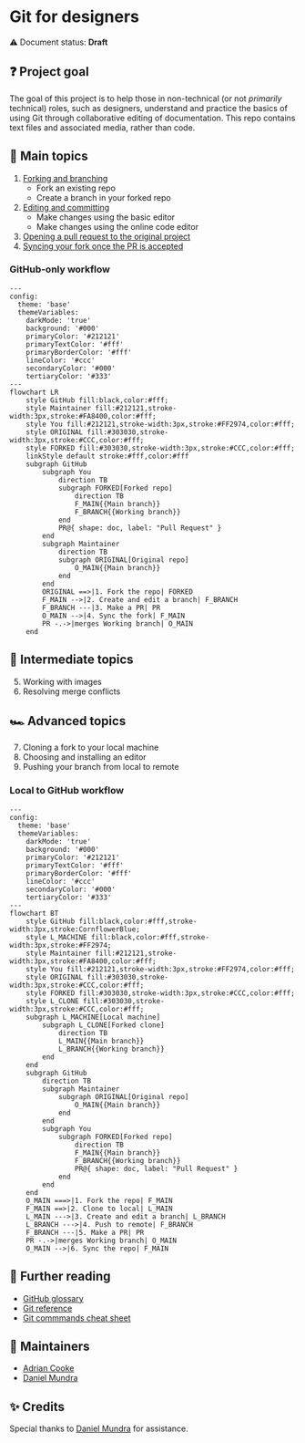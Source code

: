# Git for designers

⚠️ Document status: **Draft**

## ❓ Project goal

The goal of this project is to help those in non-technical (or not *primarily* technical) roles, such as designers, understand and practice the basics of using Git through collaborative editing of documentation. This repo contains text files and associated media, rather than code.

## 🚙 Main topics

1. [Forking and branching](docs/1-fork-and-branch.md)
	- Fork an existing repo
	- Create a branch in your forked repo
2. [Editing and committing](docs/2-edit-and-commit.md)
	- Make changes using the basic editor
	- Make changes using the online code editor
3. [Opening a pull request to the original project](docs/3-open-pull-request.md)
4. [Syncing your fork once the PR is accepted](4-sync-from-original.md)

### GitHub-only workflow

```mermaid
---
config:
  theme: 'base'
  themeVariables:
    darkMode: 'true'
    background: '#000'
    primaryColor: '#212121'
    primaryTextColor: '#fff'
    primaryBorderColor: '#fff'
    lineColor: '#ccc'
    secondaryColor: '#000'
    tertiaryColor: '#333'
---
flowchart LR
    style GitHub fill:black,color:#fff;
    style Maintainer fill:#212121,stroke-width:3px,stroke:#FA8400,color:#fff;
    style You fill:#212121,stroke-width:3px,stroke:#FF2974,color:#fff;
    style ORIGINAL fill:#303030,stroke-width:3px,stroke:#CCC,color:#fff;
    style FORKED fill:#303030,stroke-width:3px,stroke:#CCC,color:#fff;
    linkStyle default stroke:#fff,color:#fff
    subgraph GitHub
        subgraph You
            direction TB
            subgraph FORKED[Forked repo]
                direction TB
                F_MAIN{{Main branch}}
                F_BRANCH{{Working branch}}
            end
            PR@{ shape: doc, label: "Pull Request" }
        end
        subgraph Maintainer
            direction TB
            subgraph ORIGINAL[Original repo]
                O_MAIN{{Main branch}}
            end
        end
        ORIGINAL ==>|1. Fork the repo| FORKED
        F_MAIN -->|2. Create and edit a branch| F_BRANCH
        F_BRANCH ---|3. Make a PR| PR
        O_MAIN -->|4. Sync the fork| F_MAIN
        PR -.->|merges Working branch| O_MAIN
    end
```

## 🚗 Intermediate topics

5. Working with images
6. Resolving merge conflicts

## 🏎️ Advanced topics

7. Cloning a fork to your local machine
8. Choosing and installing an editor
9. Pushing your branch from local to remote

### Local to GitHub workflow

```mermaid
---
config:
  theme: 'base'
  themeVariables:
    darkMode: 'true'
    background: '#000'
    primaryColor: '#212121'
    primaryTextColor: '#fff'
    primaryBorderColor: '#fff'
    lineColor: '#ccc'
    secondaryColor: '#000'
    tertiaryColor: '#333'
---
flowchart BT
    style GitHub fill:black,color:#fff,stroke-width:3px,stroke:CornflowerBlue;
    style L_MACHINE fill:black,color:#fff,stroke-width:3px,stroke:#FF2974;
    style Maintainer fill:#212121,stroke-width:3px,stroke:#FA8400,color:#fff;
    style You fill:#212121,stroke-width:3px,stroke:#FF2974,color:#fff;
    style ORIGINAL fill:#303030,stroke-width:3px,stroke:#CCC,color:#fff;
    style FORKED fill:#303030,stroke-width:3px,stroke:#CCC,color:#fff;
    style L_CLONE fill:#303030,stroke-width:3px,stroke:#CCC,color:#fff;
    subgraph L_MACHINE[Local machine]
        subgraph L_CLONE[Forked clone]
            direction TB
            L_MAIN{{Main branch}}
            L_BRANCH{{Working branch}}
        end
    end
    subgraph GitHub
        direction TB
        subgraph Maintainer
            subgraph ORIGINAL[Original repo]
                O_MAIN{{Main branch}}
            end
        end
        subgraph You
            subgraph FORKED[Forked repo]
                direction TB
                F_MAIN{{Main branch}} 
                F_BRANCH{{Working branch}}
                PR@{ shape: doc, label: "Pull Request" }
            end
        end
    end
    O_MAIN ===>|1. Fork the repo| F_MAIN
    F_MAIN ==>|2. Clone to local| L_MAIN
    L_MAIN --->|3. Create and edit a branch| L_BRANCH
    L_BRANCH --->|4. Push to remote| F_BRANCH
    F_BRANCH ---|5. Make a PR| PR
    PR -.->|merges Working branch| O_MAIN
    O_MAIN -->|6. Sync the repo| F_MAIN
```

## 📖 Further reading

* [GitHub glossary](https://docs.github.com/en/get-started/learning-about-github/github-glossary)
* [Git reference](https://git-scm.com/docs)
* [Git commmands cheat sheet](https://git-scm.com/cheat-sheet)

## 🙋 Maintainers

* [Adrian Cooke](https://github.com/adriancooke)
* [Daniel Mundra](https://github.com/dmundra)

## ✨ Credits

Special thanks to [Daniel Mundra](https://github.com/dmundra) for assistance.
